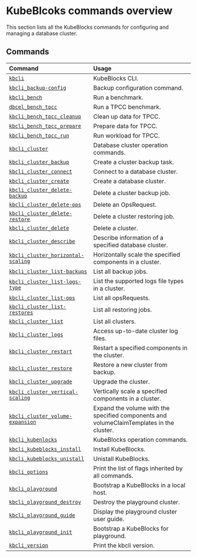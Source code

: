 # KubeBlcoks commands overview

This section lists all the KubeBlocks commands for configuring and managing a database cluster. 

## Commands

| **Command**                                                               |  **Usage**                                       |
| :--                                                                       | :--                                              |
| [`kbcli`](kbcli.md)                                                       | KubeBlocks CLI.                                  |
| [`kbcli_backup-config`](kbcli_backup-config.md)                           | Backup configuration command.                    |
| [`kbcli_bench`](kbcli_bench.md)                                           | Run a benchmark.                                 |
| [`dbcel_bench_tpcc`](kbcli_bench_tpcc.md)                                 | Run a TPCC benchmark.                            |
| [`kbcli_bench_tpcc_cleanup`](kbcli_bench_tpcc_cleanup.md)                 | Clean up data for TPCC.                          |
| [`kbcli_bench_tpcc_prepare`](kbcli_bench_tpcc_prepare.md)                 | Prepare data for TPCC.                           |
| [`kbcli_bench_tpcc_run`](kbcli_bench_tpcc_run.md)                         | Run workload for TPCC.                           |
| [`kbcli_cluster`](kbcli_cluster.md)                                       | Database cluster operation commands.             |
| [`kbcli_cluster_backup`](kbcli_cluster_backup.md)                         | Create a cluster backup task.                    |
| [`kbcli_cluster_connect`](kbcli_cluster_connect.md)                       | Connect to a database cluster.                   |
| [`kbcli_cluster_create`](kbcli_cluster_create.md)                         | Create a database cluster.                       |
| [`kbcli_cluster_delete-backup`](kbcli_cluster_delete-backup.md)           | Delete a cluster backup job.                     |
| [`kbcli_cluster_delete-ops`](kbcli_cluster_delete-ops.md)                 | Delete an OpsRequest.                            |
| [`kbcli_cluster_delete-restore`](kbcli_cluster_delete-restore.md)         | Delete a cluster restoring job.                  |
| [`kbcli_cluster_delete`](kbcli_cluster_delete.md)                         | Delete a cluster.                                |
| [`kbcli_cluster_describe`](kbcli_cluster_describe.md)                     | Describe information of a specified database cluster. |
| [`kbcli_cluster_horizontal-scaling`](kbcli_cluster_horizontal-scaling.md) | Horizontally scale the specified components in a cluster. |
| [`kbcli_cluster_list-backups`](kbcli_cluster_list-backups.md)             | List all backup jobs.                            |
| [`kbcli_cluster_list-logs-type`](kbcli_cluster_list-logs-type.md)         | List the supported logs file types in a cluster. |
| [`kbcli_cluster_list-ops`](kbcli_cluster_list-ops.md)                     | List all opsRequests.                            |
| [`kbcli_cluster_list-restores`](kbcli_cluster_list-restores.md)           | List all restoring jobs.                         |
| [`kbcli_cluster_list`](kbcli_cluster_list.md)                             | List all clusters.                               |
| [`kbcli_cluster_logs`](kbcli_cluster_logs.md)                             | Access up-to-date cluster log files.             |
| [`kbcli_cluster_restart`](kbcli_cluster_restart.md)                       | Restart a specified components in the cluster.   |
| [`kbcli_cluster_restore`](kbcli_cluster_restore.md)                       | Restore a new cluster from backup.               |
| [`kbcli_cluster_upgrade`](kbcli_cluster_upgrade.md)                       | Upgrade the cluster.                             |
| [`kbcli_cluster_vertical-scaling`](kbcli_cluster_vertical-scaling.md)     | Vertically scale a specified components in a cluster. |
| [`kbcli_cluster_volume-expansion`](kbcli_cluster_volume-expansion.md)     | Expand the volume with the specified components and volumeClaimTemplates in the cluster. |
| [`kbcli_kubenlocks`](kbcli_kubeblocks.md)                                 | KubeBlocks operation commands.                   |
| [`kbcli_kubeblocks_install`](kbcli_kubeblocks_install.md)                 | Install KubeBlocks.                              |
| [`kbcli_kubeblocks_unistall`](kbcli_kubeblocks_uninstall.md)              | Unistall KubeBlocks.                             |
| [`kbcli_options`](kbcli_options.md)                                       | Print the list of flags inherited by all commands. |
| [`kbcli_playground`](kbcli_playground.md)                                 | Bootstrap a KubeBlocks in a local host.          |
| [`kbcli_playground_destroy`](kbcli_playground_destroy.md)                 | Destroy the playground cluster.                  |
| [`kbcli_playground_guide`](kbcli_playground_guide.md)                     | Display the playground cluster user guide.       |
| [`kbcli_playground_init`](kbcli_playground_init.md)                       | Bootstrap a KubeBlocks for playground.           |
| [`kbcli_version`](kbcli_version.md)                                       | Print the kbcli version.                         |
